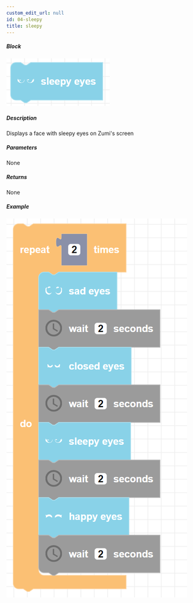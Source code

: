 ```yaml
---
custom_edit_url: null
id: 04-sleepy
title: sleepy
---
```


##### Block

![sleepy image](sleepy.png)

##### Description

Displays a face with sleepy eyes on Zumi's screen

##### Parameters

None

##### Returns

None

##### Example

![sleepy example](sad_closed_sleepy_happy_example.png)
